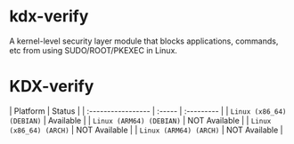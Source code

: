 # kdx-verify
A kernel-level security layer module that blocks applications, commands, etc from using SUDO/ROOT/PKEXEC in Linux.

# KDX-verify

| Platform           | Status              |
| :----------------- | :----- | :--------- |
| `Linux (x86_64) (DEBIAN)`   | Available |
| `Linux (ARM64) (DEBIAN)`    | NOT Available |
| `Linux (x86_64) (ARCH)`    | NOT Available | 
| `Linux (ARM64) (ARCH)`    | NOT Available | 
